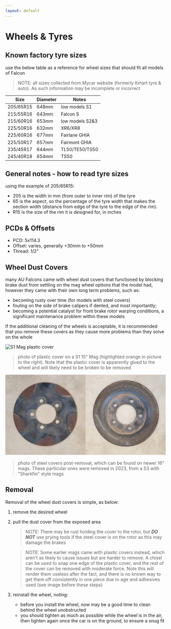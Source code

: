 ```yaml
---
layout: default
---
```


# Wheels & Tyres

## Known factory tyre sizes
use the below table as a reference for wheel sizes that should fit all models of Falcon

> NOTE: all sizes collected from Mycar website (formerly Kmart tyre & auto). As such information may be incomplete or incorrect

| Size | Diameter | Notes |
| --- | --- | --- |
| 205/65R15 | 648mm | low models S1 |
| 215/55R16 | 643mm | Falcon S |
| 215/60R16 | 653mm | low models S2&3 |
| 225/50R16 | 632mm | XR6/XR8 |
| 225/60R16 | 677mm | Fairlane GHIA |
| 225/50R17 | 657mm | Fairmont GHIA |
| 235/45R17 | 644mm | TL50/TE50/TS50 |
| 245/40R18 | 654mm | TS50 |

## General notes - how to read tyre sizes

using the example of 205/65R15:

- 205 is the width in mm (from outer to inner rim) of the tyre
- 65 is the aspect, so the percentage of the tyre width that makes the section width (distance from edge of the tyre to the edge of the rim).
- R15 is the size of the rim it is designed for, in inches

## PCDs & Offsets

- PCD: 5x114.3
- Offset: varies, generally +30mm to +50mm
- Thread: 1/2"

## Wheel Dust Covers

many AU Falcons came with wheel dust covers that functioned by blocking brake dust from settling on the mag wheel options that the model had, however they came with their own long term problems, such as:

- becoming rusty over time (for models with steel covers)
- fouling on the side of brake calipers if dented, and most importantly;
- becoming a potential catalyst for front brake rotor warping conditions, a significant maintenance problem within these models

If the additional cleaning of the wheels is acceptable, it is recommended that you remove these covers as they cause more problems than they solve on the whole

![S1 Mag plastic cover](./s1-plastic-covers.jpg)

> photo of plastic cover on a S1 15" Mag (highlighted orange in picture to the right). Note that the plastic cover is apparently glued to the wheel and will likely need to be broken to be removed

![S2-3 Mag Steel cover](./s2-3-steel-covers.jpg)

> photo of steel covers post-removal, which can be found on newer 16" mags. These particular ones were removed in 2023, from a S3 with "Sharkfin" style mags

## Removal
Removal of the wheel dust covers is simple, as below:
1. remove the desired wheel
1. pull the dust cover from the exposed area
    > NOTE: There may be rust holding the cover to the rotor, but ***DO NOT*** use prying tools if the steel cover is on the rotor as this may damage the brakes

    > NOTE: Some earlier mags came with plastic covers instead, which aren't as likely to cause issues but are harder to remove. A chisel can be used to snap one edge of the plastic cover, and the rest of the cover can be removed with moderate force. Note this will render them useless after the fact, and there is no known way to get them off consistently in one piece due to age and adhesives used (see image before these steps)

1. reinstall the wheel, noting:
    - before you install the wheel, now may be a good time to clean behind the wheel unobstructed
    - you should tighten as much as possible while the wheel is in the air, then tighten again once the car is on the ground, to ensure a snug fit